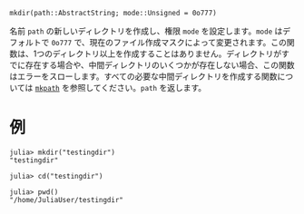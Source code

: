 ```
mkdir(path::AbstractString; mode::Unsigned = 0o777)
```

名前 `path` の新しいディレクトリを作成し、権限 `mode` を設定します。`mode` はデフォルトで `0o777` で、現在のファイル作成マスクによって変更されます。この関数は、1つのディレクトリ以上を作成することはありません。ディレクトリがすでに存在する場合や、中間ディレクトリのいくつかが存在しない場合、この関数はエラーをスローします。すべての必要な中間ディレクトリを作成する関数については [`mkpath`](@ref) を参照してください。`path` を返します。

# 例

```julia-repl
julia> mkdir("testingdir")
"testingdir"

julia> cd("testingdir")

julia> pwd()
"/home/JuliaUser/testingdir"
```
